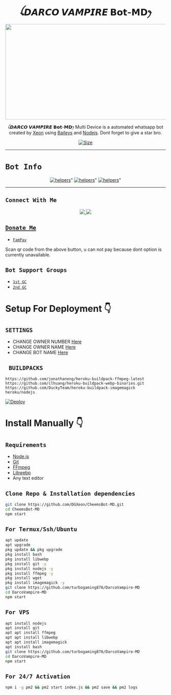 <h1 align="center">ꪶ𝘿𝘼𝙍𝘾𝙊 𝙑𝘼𝙈𝙋𝙄𝙍𝙀 𝗕𝗼𝘁-𝗠𝗗ꫂ<br></h1>
<p align="center">
  <img src="https://telegra.ph/file/fc6be7727b2c1204359a0.jpg" width="540" height="300" />
</p>

<p align="center">
ꪶ𝘿𝘼𝙍𝘾𝙊 𝙑𝘼𝙈𝙋𝙄𝙍𝙀 𝗕𝗼𝘁-𝗠𝗗ꫂ  Multi Device is a automated whatsapp bot created by <a href="https://github.com/turbogaming876" target="_blank">Xeon</a> using <a href="https://github.com/adiwajshing/Baileys" target="_blank">Baileys</a> and <a href="https://github.com/nodejs" target="_blank">Nodejs</a>. Dont forget to give a star bro.
</p>

<p align="center">
<a href="https://youtu.be/imFIX-Wrt3s"><img title="Size" src="https://img.shields.io/badge/Tutorial-Video-green"></a>
</p>

------

# ```Bot Info```
<p align="center">
<a href="https://github.com/ Afx-Abu/ helpers"><img title="helpers" src="https://img.shields.io/github/helpers/turbogaming876?color=red&style=flat-square"></a>"
<a href="https://github.com/ TURBOHYPER/helpers"><img title="helpers" src="https://img.shields.io/github/helpers/turbogaming876?color=red&style=flat-square"></a>"
<a href="https://github.com/ turbogaming876/helpers"><img title="helpers" src="https://img.shields.io/github/helpers/turbogaming876?color=red&style=flat-square"></a>"
<p align='center'>
    </p>

-------

## ```Connect With Me```
<p align="center">
<a href="https://wa.me/917373104400><img src="https://img.shields.io/badge/Contact Xeon-25D366?style=for-the-badge&logo=whatsapp&logoColor=white" />
<a href="https://chat.whatsapp.com/C0y6Onftv0MGeQfUpozELN"><img src="https://img.shields.io/badge/Join Official GC-25D366?style=for-the-badge&logo=whatsapp&logoColor=white" />
<a href="https://youtube.com/c/TurboMods"><img src="https://img.shields.io/badge/Subscribe Toxic turbo-ff0000?style=for-the-badge&logo=youtube&logoColor=ff000000&link=https://www.youtube.com/c/BOTINDO" /><br>
</p>

## ```Donate Me```

- [`FamPay`](https://https://telegra.ph/file/f165078bcacaff6c0c39d.jpg)

<p align="left">
Scan qr code from the above button, u can not pay because dont option is currently unavailable.
</p>

## ```Bot Support Groups```

- [`1st GC`](https://chat.whatsapp.com/C0y6Onftv0MGeQfUpozELN)
- [`2nd GC`](http://chat.whatsapp.com/LWjJ4tu2qe9BWQZ1JzRZgp)

# Setup For Deployment 👇

## `SETTINGS`

- CHANGE OWNER NUMBER [Here](https://github.com/turbogaming876/DarcoVampire-MD/blob/master/config/config.json#L25)
- CHANGE OWNER NAME [Here](https://github.com/turbogaming876/DarcoVampire-MD/blob/master/config/config.json#L30)
- CHANGE BOT NAME [Here](https://github.com/turbogaming876/DarcoVampire-MD/blob/master/config/config.json#L29)

## ` BUILDPACKS`

```
https://github.com/jonathanong/heroku-buildpack-ffmpeg-latest
https://github.com/clhuang/heroku-buildpack-webp-binaries.git
https://github.com/DuckyTeam/heroku-buildpack-imagemagick
heroku/nodejs
```

[![Deploy](https://www.herokucdn.com/deploy/button.svg)](https://heroku.com/deploy?template=https://github.com/turbogaming876/DarcoVampire-MD/)

# Install Manually 👇
## `Requirements`
* [Node.js](https://nodejs.org/en/)
* [Git](https://git-scm.com/downloads)
* [FFmpeg](https://github.com/BtbN/FFmpeg-Builds/releases/download/autobuild-2020-12-08-13-03/ffmpeg-n4.3.1-26-gca55240b8c-win64-gpl-4.3.zip)
* [Libwebp](https://developers.google.com/speed/webp/download)
* Any text editor
## `Clone Repo & Installation dependencies`
```bash
git clone https://github.com/DGXeon/CheemsBot-MD.git
cd CheemsBot-MD
npm start
```
## `For Termux/Ssh/Ubuntu`
```bash
apt update
apt upgrade
pkg update && pkg upgrade
pkg install bash
pkg install libwebp
pkg install git -y
pkg install nodejs -y 
pkg install ffmpeg -y 
pkg install wget
pkg install imagemagick -y
git clone https://github.com/turbogaming876/DarcoVampire-MD
cd DarcoVampire-MD
npm start
```
## `For VPS`
```bash
apt install nodejs 
apt install git 
apt apt install ffmpeg 
apt apt install libwebp 
apt apt install imagemagick
apt install bash
git clone https://github.com/turbogaming876/DarcoVampire-MD
cd DarcoVampire-MD
npm start
```
## `For 24/7 Activation`
```bash
npm i -g pm2 && pm2 start index.js && pm2 save && pm2 logs
```
